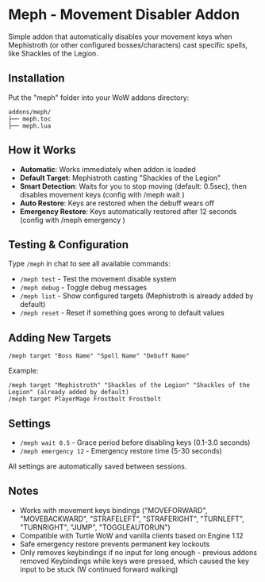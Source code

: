 # Meph - Movement Disabler Addon

Simple addon that automatically disables your movement keys when Mephistroth (or other configured bosses/characters) cast specific spells, like Shackles of the Legion.

## Installation

Put the "meph" folder into your WoW addons directory:

```
addons/meph/
├── meph.toc
├── meph.lua
```

## How it Works

- **Automatic**: Works immediately when addon is loaded
- **Default Target**: Mephistroth casting "Shackles of the Legion"
- **Smart Detection**: Waits for you to stop moving (default: 0.5sec), then disables movement keys (config with /meph wait <insert number of seconds>)
- **Auto Restore**: Keys are restored when the debuff wears off
- **Emergency Restore**: Keys automatically restored after 12 seconds (config with /meph emergency <insert number of seconds>)

## Testing & Configuration

Type `/meph` in chat to see all available commands:

- `/meph test` - Test the movement disable system
- `/meph debug` - Toggle debug messages
- `/meph list` - Show configured targets (Mephistroth is already added by default)
- `/meph reset` - Reset if something goes wrong to default values

## Adding New Targets

```
/meph target "Boss Name" "Spell Name" "Debuff Name"
```

Example:
```
/meph target "Mephistroth" "Shackles of the Legion" "Shackles of the Legion" (already added by default)
/meph target PlayerMage Frostbolt Frostbolt
```

## Settings

- `/meph wait 0.5` - Grace period before disabling keys (0.1-3.0 seconds)
- `/meph emergency 12` - Emergency restore time (5-30 seconds)

All settings are automatically saved between sessions.

## Notes

- Works with movement keys bindings ("MOVEFORWARD", "MOVEBACKWARD", "STRAFELEFT", "STRAFERIGHT", "TURNLEFT", "TURNRIGHT", "JUMP", "TOGGLEAUTORUN")
- Compatible with Turtle WoW and vanilla clients based on Engine 1.12
- Safe emergency restore prevents permanent key lockouts
- Only removes keybindings if no input for long enough - previous addons removed Keybindings while keys were pressed, which caused the key input to be stuck (W continued forward walking)
